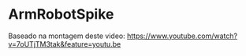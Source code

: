 # ArmRobotSpike

Baseado na montagem deste video:
https://www.youtube.com/watch?v=7oUTjTM3tak&feature=youtu.be

